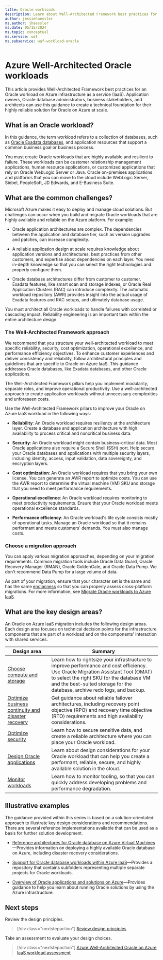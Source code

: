 ```yaml
---
title: Oracle workloads
description: Learn about Well-Architected Framework best practices for an Oracle workload on Azure IaaS to help you create a performant, secure, and highly available solution.
author: jessiehaessler
ms.author: jhaessler
ms.date: 05/15/2024
ms.topic: conceptual
ms.service: waf
ms.subservice: waf-workload-oracle
---
```


# Azure Well-Architected Oracle workloads

This article provides Well-Architected Framework best practices for an Oracle workload on Azure infrastructure as a service (IaaS). Application owners, Oracle database administrators, business stakeholders, and architects can use this guidance to create a technical foundation for their highly reliable solution for Oracle on Azure at scale.

## What is an Oracle workload?

In this guidance, the term *workload* refers to a collection of databases, such as [Oracle Exadata databases](/azure/azure-netapp-files/performance-oracle-multiple-volumes#decoupling-from-exadata), and application resources that support a common business goal or business process.

You must create Oracle workloads that are highly available and resilient to failure. These workloads can be customer relationship management applications, human resource applications, or customized applications that rely on Oracle WebLogic Server or Java. Oracle on-premises applications and platforms that you can move to the cloud include WebLogic Server, Siebel, PeopleSoft, JD Edwards, and E-Business Suite.

## What are the common challenges?

Microsoft Azure makes it easy to deploy and manage cloud solutions. But challenges can occur when you build and migrate Oracle workloads that are highly available and reliable on the Azure platform. For example:

- Oracle application architectures are complex. The dependencies between the application and database tier, such as version upgrades and patches, can increase complexity. 

- A reliable application design at scale requires knowledge about application versions and architectures, best practices from other customers, and expertise about dependencies on each layer. You need in-depth knowledge so that you can select the right technologies and properly configure them.
- Oracle database architectures differ from customer to customer. Exadata features, like smart scan and storage indexes, or Oracle Real Application Clusters (RAC) can introduce complexity. The automatic workload repository (AWR) provides insight into the actual usage of Exadata features and RAC setups, and ultimately database usage.

You must architect all Oracle workloads to handle failures with correlated or cascading impact. Reliability engineering is an important task within the entire architecture design.

### The Well-Architected Framework approach

We recommend that you structure your well-architected workload to meet specific reliability, security, cost optimization, operational excellence, and performance efficiency objectives. To enhance customer experiences and deliver consistency and reliability, follow architectural principles and guidelines that are specific to Oracle on Azure IaaS. This guidance addresses Oracle databases, like Exadata databases, and other Oracle applications.

The Well-Architected Framework pillars help you implement modularity, separate roles, and improve operational productivity. Use a well-architected approach to create application workloads without unnecessary complexities and unforeseen costs.

Use the Well-Architected Framework pillars to improve your Oracle on Azure IaaS workload in the following ways:

- **Reliability**: An Oracle workload requires resiliency at the architecture layer. Create a database and application architecture with high availability to process critical and noncritical business data.

- **Security**: An Oracle workload might contain business-critical data. Most Oracle applications also require a Secure Shell (SSH) port. Help secure your Oracle databases and applications with multiple security layers, including identity, access, input validation, data sovereignty, and encryption layers.
- **Cost optimization**: An Oracle workload requires that you bring your own license. You can generate an AWR report to optimize costs. You can use the AWR report to determine the virtual machine (VM) SKU and storage that you need to meet performance requirements. 
- **Operational excellence**: An Oracle workload requires monitoring to meet productivity requirements. Ensure that your Oracle workload meets operational excellence standards.
- **Performance efficiency**: An Oracle workload's life cycle consists mostly of operational tasks. Manage an Oracle workload so that it remains performant and meets customers' demands. You must also manage costs.

### Choose a migration approach

You can apply various migration approaches, depending on your migration requirements. Common migration tools include Oracle Data Guard, Oracle Recovery Manager (RMAN), Oracle GoldenGate, and Oracle Data Pump. We don't recommend Data Pump for a large volume of data.

As part of your migration, ensure that your character set is the same and has the same [endianness](https://en.wikipedia.org/wiki/Endianness) so that you can properly assess cross-platform migrations. For more information, see [Migrate Oracle workloads to Azure IaaS](/azure/cloud-adoption-framework/scenarios/oracle-iaas/oracle-migration-planning).

## What are the key design areas?

An Oracle on Azure IaaS migration includes the following design areas. Each design area focuses on technical decision points for the infrastructure components that are part of a workload and on the components' interaction with shared services.

|Design area|Summary|
|---|---|
|[Choose compute and storage](choose-compute-storage.md)|Learn how to rightsize your infrastructure to improve performance and cost efficiency. Use [Oracle Migration Assistant Tool (OMAT)](https://github.com/Azure/Oracle-Workloads-for-Azure/tree/main/omat) to select the right SKU for the database VM and the best-suited storage for the database, archive redo logs, and backup.|
|[Optimize business continuity and disaster recovery](optimize-business-continuity-disaster-recovery.md)|Get guidance about reliable failover architectures, including recovery point objective (RPO) and recovery time objective (RTO) requirements and high availability considerations.|
|[Optimize security](optimize-security.md)|Learn how to secure sensitive data, and create a reliable architecture where you can place your Oracle workload.|
|[Design Oracle applications](design-applications.md)|Learn about design considerations for your Oracle workload that can help you create a performant, reliable, secure, and highly available solution in the cloud.|
|[Monitor workloads](monitor-workloads.md)|Learn how to monitor tooling, so that you can quickly address developing problems and performance degradation.|

## Illustrative examples

The guidance provided within this series is based on a solution-orientated approach to illustrate key design considerations and recommendations. There are several reference implementations available that can be used as a basis for further solution development.

- [Reference architectures for Oracle database on Azure Virtual Machines](/azure/virtual-machines/workloads/oracle/oracle-reference-architecture#reference-architectures)&mdash;Provides information on deploying a highly available Oracle database on Azure, including disaster recovery considerations.

- [Support for Oracle database workloads within Azure IaaS](https://github.com/Azure/Oracle-Workloads-for-Azure)&mdash;Provides a repository that contains subfolders representing multiple separate projects for Oracle workloads.

- [Overview of Oracle applications and solutions on Azure](/azure/virtual-machines/workloads/oracle/oracle-overview)&mdash;Provides guidance to help you learn about running Oracle solutions by using the Azure infrastructure.

## Next steps

Review the design principles.
> [!div class="nextstepaction"]
> [Review design principles](review-design-principles.md)

Take an assessment to evaluate your design choices.
> [!div class="nextstepaction"]
> [Azure Well-Architected Oracle on Azure IaaS workload assessment](/assessments/d3acb4d8-8045-4635-9a31-0bcb3b10724a)
